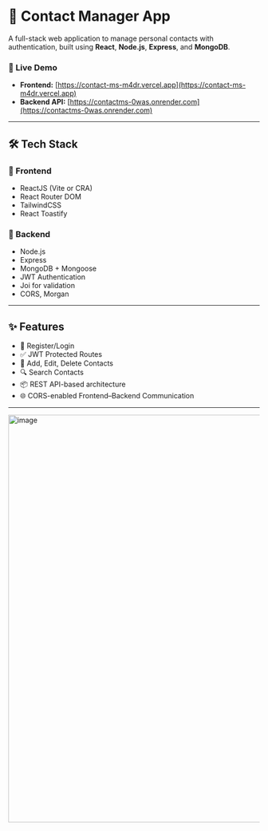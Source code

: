 # 📇 Contact Manager App

A full-stack web application to manage personal contacts with authentication, built using **React**, **Node.js**, **Express**, and **MongoDB**.

### 🚀 Live Demo

* **Frontend:** [https://contact-ms-m4dr.vercel.app](https://contact-ms-m4dr.vercel.app)
* **Backend API:** [https://contactms-0was.onrender.com](https://contactms-0was.onrender.com)

---

## 🛠 Tech Stack

### 🔹 Frontend

* ReactJS (Vite or CRA)
* React Router DOM
* TailwindCSS
* React Toastify

### 🔹 Backend

* Node.js
* Express
* MongoDB + Mongoose
* JWT Authentication
* Joi for validation
* CORS, Morgan

---

## ✨ Features

* 🔐 Register/Login
* ✅ JWT Protected Routes
* 📇 Add, Edit, Delete Contacts
* 🔍 Search Contacts
* 📦 REST API-based architecture
* 🌐 CORS-enabled Frontend–Backend Communication

---
<img width="1889" height="817" alt="image" src="https://github.com/user-attachments/assets/d71af1e8-7e96-4019-882f-753206709496" />

